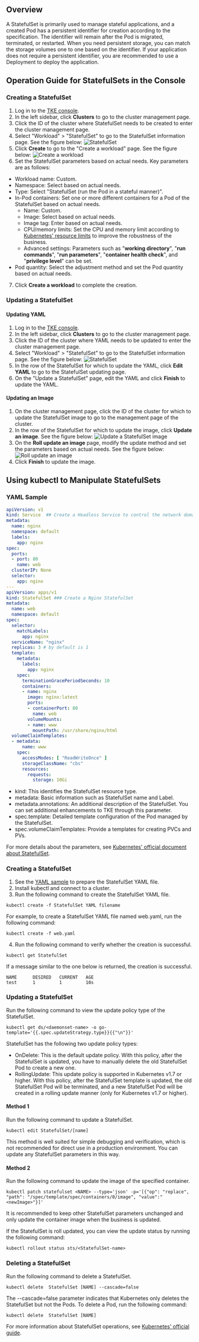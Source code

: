 ## Overview

A StatefulSet is primarily used to manage stateful applications, and a created Pod has a persistent identifier for creation according to the specification. The identifier will remain after the Pod is migrated, terminated, or restarted. When you need persistent storage, you can match the storage volumes one to one based on the identifier. If your application does not require a persistent identifier, you are recommended to use a Deployment to deploy the application.

## Operation Guide for StatefulSets in the Console

<span id="createStatefulSet"></span>
### Creating a StatefulSet

1. Log in to the [TKE console](https://console.cloud.tencent.com/tke2).
2. In the left sidebar, click **Clusters** to go to the cluster management page.
3. Click the ID of the cluster where StatefulSet needs to be created to enter the cluster management page.
4. Select "Workload" > "StatefulSet" to go to the StatefulSet information page. See the figure below:
![StatefulSet](https://main.qcloudimg.com/raw/088cf3a94126e30f79ec98d86f95353c.png)
5. Click **Create** to go to the "Create a workload" page. See the figure below:
![Create a workload](https://main.qcloudimg.com/raw/9df272797cbba0ea36523a920e7f1def.png)
6. Set the StatefulSet parameters based on actual needs. Key parameters are as follows:
 - Workload name: Custom.
 - Namespace: Select based on actual needs.
 - Type: Select "StatefulSet (run the Pod in a stateful manner)".
 - In-Pod containers: Set one or more different containers for a Pod of the StatefulSet based on actual needs.
    - Name: Custom.
    - Image: Select based on actual needs.
    - Image tag: Enter based on actual needs.
    - CPU/memory limits: Set the CPU and memory limit according to [Kubernetes' resource limits](https://kubernetes.io/docs/concepts/configuration/manage-compute-resources-container/) to improve the robustness of the business.
    - Advanced settings: Parameters such as "**working directory**", "**run commands**", "**run parameters**", "**container health check**", and "**privilege level**" can be set.
 - Pod quantity: Select the adjustment method and set the Pod quantity based on actual needs.
7. Click **Create a workload** to complete the creation.

### Updating a StatefulSet

#### Updating YAML

1. Log in to the [TKE console](https://console.cloud.tencent.com/tke2).
2. In the left sidebar, click **Clusters** to go to the cluster management page.
3. Click the ID of the cluster where YAML needs to be updated to enter the cluster management page.
4. Select "Workload" > "StatefulSet" to go to the StatefulSet information page. See the figure below:
![StatefulSet](https://main.qcloudimg.com/raw/88ece12d8464711824eadfb35db0c050.png)
5. In the row of the StatefulSet for which to update the YAML, click **Edit YAML** to go to the StatefulSet updating page.
6. On the "Update a StatefulSet" page, edit the YAML and click **Finish** to update the YAML.

#### Updating an Image

1. On the cluster management page, click the ID of the cluster for which to update the StatefulSet image to go to the management page of the cluster.
2. In the row of the StatefulSet for which to update the image, click **Update an image**. See the figure below:
![Update a StatefulSet image](https://main.qcloudimg.com/raw/d3ba6a1bef8f109e7fd0158107e7d6ec.png)
3. On the **Roll update an image** page, modify the update method and set the parameters based on actual needs. See the figure below:
![Roll update an image](https://main.qcloudimg.com/raw/d83f8f1d6313ccdae1b4ba09693ceee4.png)
4. Click **Finish** to update the image.

## Using kubectl to Manipulate StatefulSets

<span id="YAMLSample"></span>
### YAML Sample

```Yaml
apiVersion: v1
kind: Service  ## Create a Headless Service to control the network domain
metadata:
  name: nginx
  namespace: default
  labels:
    app: nginx
spec:
  ports:
  - port: 80
    name: web
  clusterIP: None
  selector:
    app: nginx
---
apiVersion: apps/v1
kind: StatefulSet ### Create a Nginx StatefulSet
metadata:
  name: web
  namespace: default
spec:
  selector:
    matchLabels:
      app: nginx
  serviceName: "nginx"
  replicas: 3 # by default is 1
  template:
    metadata:
      labels:
        app: nginx
    spec:
      terminationGracePeriodSeconds: 10
      containers:
      - name: nginx
        image: nginx:latest
        ports:
        - containerPort: 80
          name: web
        volumeMounts:
        - name: www
          mountPath: /usr/share/nginx/html
  volumeClaimTemplates:
  - metadata:
      name: www
    spec:
      accessModes: [ "ReadWriteOnce" ]
      storageClassName: "cbs"
      resources:
        requests:
          storage: 10Gi
```
- kind: This identifies the StatefulSet resource type.
- metadata: Basic information such as StatefulSet name and Label.
- metadata.annotations: An additional description of the StatefulSet. You can set additional enhancements to TKE through this parameter.
- spec.template: Detailed template configuration of the Pod managed by the StatefulSet.
- spec.volumeClaimTemplates: Provide a templates for creating PVCs and PVs.

For more details about the parameters, see [Kubernetes' official document about StatefulSet](https://kubernetes.io/docs/concepts/workloads/controllers/statefulset/).

### Creating a StatefulSet

1. See the [YAML sample](#YAMLSample) to prepare the StatefulSet YAML file.
2. Install kubectl and connect to a cluster.<!-- For detailed operations, see [Connecting a Cluster via kubectl](https://intl.cloud.tencent.com/document/product/457/8438).-->
3. Run the following command to create the StatefulSet YAML file.
```shell
kubectl create -f StatefulSet YAML filename
```
For example, to create a StatefulSet YAML file named web.yaml, run the following command:
```shell
kubectl create -f web.yaml
```
4. Run the following command to verify whether the creation is successful.
```shell
kubectl get StatefulSet
```
If a message similar to the one below is returned, the creation is successful.
```
NAME      DESIRED   CURRENT   AGE
test      1         1         10s
```

### Updating a StatefulSet

Run the following command to view the update policy type of the StatefulSet.
```
kubectl get ds/<daemonset-name> -o go-template='{{.spec.updateStrategy.type}}{{"\n"}}'
```
StatefulSet has the following two update policy types:
- OnDelete: This is the default update policy. With this policy, after the StatefulSet is updated, you have to manually delete the old StatefulSet Pod to create a new one.
- RollingUpdate: This update policy is supported in Kubernetes v1.7 or higher. With this policy, after the StatefulSet template is updated, the old StatefulSet Pod will be terminated, and a new StatefulSet Pod will be created in a rolling update manner (only for Kubernetes v1.7 or higher).

#### Method 1

Run the following command to update a StatefulSet.
```
kubectl edit StatefulSet/[name]
```
This method is well suited for simple debugging and verification, which is not recommended for direct use in a production environment. You can update any StatefulSet parameters in this way.

#### Method 2

Run the following command to update the image of the specified container.
```
kubectl patch statefulset <NAME> --type='json' -p='[{"op": "replace", "path": "/spec/template/spec/containers/0/image", "value":"<newImage>"}]'
```
It is recommended to keep other StatefulSet parameters unchanged and only update the container image when the business is updated.

If the StatefulSet is roll updated, you can view the update status by running the following command:
```
kubectl rollout status sts/<StatefulSet-name>
```

### Deleting a StatefulSet

Run the following command to delete a StatefulSet.
```
kubectl delete  StatefulSet [NAME] --cascade=false
```
The --cascade=false parameter indicates that Kubernetes only deletes the StatefulSet but not the Pods. To delete a Pod, run the following command:
```
kubectl delete  StatefulSet [NAME]
```
For more information about StatefulSet operations, see [Kubernetes' official guide](https://kubernetes.io/docs/tutorials/stateful-application/basic-stateful-set/#scaling-a-statefulset).

